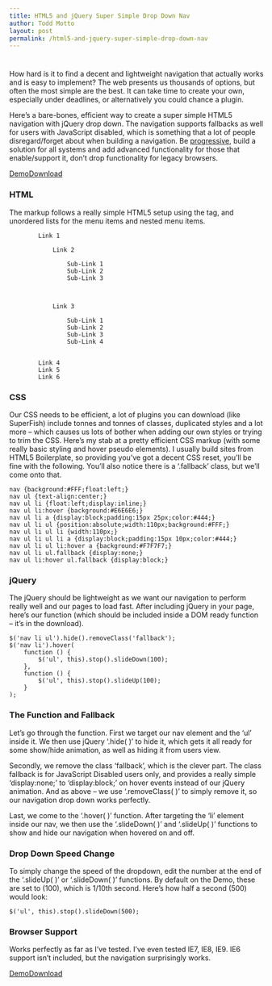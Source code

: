 ```yaml
---
title: HTML5 and jQuery Super Simple Drop Down Nav
author: Todd Motto
layout: post
permalink: /html5-and-jquery-super-simple-drop-down-nav
---
```

# 

How hard is it to find a decent and lightweight navigation that actually works and is easy to implement? The web presents us thousands of options, but often the most simple are the best. It can take time to create your own, especially under deadlines, or alternatively you could chance a plugin.

Here’s a bare-bones, efficient way to create a super simple HTML5 navigation with jQuery drop down. The navigation supports fallbacks as well for users with JavaScript disabled, which is something that a lot of people disregard/forget about when building a navigation. Be [progressive][1], build a solution for all systems and add advanced functionality for those that enable/support it, don’t drop functionality for legacy browsers.

 [1]: /progressive-enhancement-feature-detection-with-modernizr

[Demo][2][Download][3] 

### HTML

 [2]: //www.toddmotto.com/labs/html5-jquery-nav/
 [3]: //www.toddmotto.com/zipball.php?file=html5-jquery-nav

The markup follows a really simple HTML5 setup using the  tag, and unordered lists for the menu items and nested menu items.

    
    	
    		Link 1
    		
    			Link 2
    			
    				Sub-Link 1
    				Sub-Link 2
    				Sub-Link 3
    			
    		
    		
    			Link 3
    			
    				Sub-Link 1
    				Sub-Link 2
    				Sub-Link 3
    				Sub-Link 4
    			
    		
    		Link 4
    		Link 5
    		Link 6
    	
    
    

### CSS

Our CSS needs to be efficient, a lot of plugins you can download (like SuperFish) include tonnes and tonnes of classes, duplicated styles and a lot more – which causes us lots of bother when adding our own styles or trying to trim the CSS. Here’s my stab at a pretty efficient CSS markup (with some really basic styling and hover pseudo elements). I usually build sites from HTML5 Boilerplate, so providing you’ve got a decent CSS reset, you’ll be fine with the following. You’ll also notice there is a ‘.fallback’ class, but we’ll come onto that.

    nav {background:#FFF;float:left;}
    nav ul {text-align:center;}
    nav ul li {float:left;display:inline;}
    nav ul li:hover {background:#E6E6E6;}
    nav ul li a {display:block;padding:15px 25px;color:#444;}
    nav ul li ul {position:absolute;width:110px;background:#FFF;}
    nav ul li ul li {width:110px;}
    nav ul li ul li a {display:block;padding:15px 10px;color:#444;}
    nav ul li ul li:hover a {background:#F7F7F7;}
    nav ul li ul.fallback {display:none;}
    nav ul li:hover ul.fallback {display:block;}
    

### jQuery

The jQuery should be lightweight as we want our navigation to perform really well and our pages to load fast. After including jQuery in your page, here’s our function (which should be included inside a DOM ready function – it’s in the download).

    $('nav li ul').hide().removeClass('fallback');
    $('nav li').hover(
    	function () {
    		$('ul', this).stop().slideDown(100);
    	},
    	function () {
    		$('ul', this).stop().slideUp(100);
    	}
    );
    

### The Function and Fallback

Let’s go through the function. First we target our nav element and the ‘ul’ inside it. We then use jQuery ‘.hide( )’ to hide it, which gets it all ready for some show/hide animation, as well as hiding it from users view.

Secondly, we remove the class ‘fallback’, which is the clever part. The class fallback is for JavaScript Disabled users only, and provides a really simple ‘display:none;’ to ‘display:block;’ on hover events instead of our jQuery animation. And as above – we use ‘.removeClass( )’ to simply remove it, so our navigation drop down works perfectly.

Last, we come to the ‘.hover( )’ function. After targeting the ‘li’ element inside our nav, we then use the ‘.slideDown( )’ and ‘.slideUp( )’ functions to show and hide our navigation when hovered on and off.

### Drop Down Speed Change

To simply change the speed of the dropdown, edit the number at the end of the ‘.slideUp( )’ or ‘.slideDown( )’ functions. By default on the Demo, these are set to (100), which is 1/10th second. Here’s how half a second (500) would look:

    $('ul', this).stop().slideDown(500);
    

### Browser Support

Works perfectly as far as I’ve tested. I’ve even tested IE7, IE8, IE9. IE6 support isn’t included, but the navigation surprisingly works.

[Demo][4][Download][3]

 [4]: http://www.toddmotto.com/labs/html5-jquery-nav/